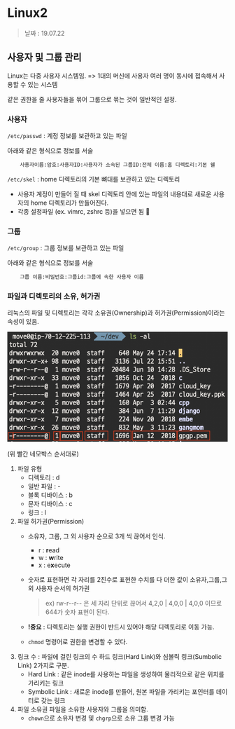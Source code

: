 Linux2
=========

> 날짜 : 19.07.22

## 사용자 및 그룹 관리

Linux는 다중 사용자 시스템임.
=> 1대의 머신에 사용자 여러 명이 동시에 접속해서 사용할 수 있는 시스템

같은 권한을 줄 사용자들을 묶어 그룹으로 묶는 것이 일반적인 설정.

### 사용자
`/etc/passwd` : 계정 정보를 보관하고 있는 파일

아래와 같은 형식으로 정보를 서술

```sh
    사용자이름:암호:사용자ID:사용자가 소속된 그룹ID:전체 이름:홈 디렉토리:기본 쉘
```

`/etc/skel` : home 디렉토리의 기본 뼈대를 보관하고 있는 디렉토리
- 사용자 계정이 만들어 질 때 skel 디렉토리 안에 있는 파일의 내용대로 새로운 사용자의 home 디렉토리가 만들어진다.
- 각종 설정파일 (ex. vimrc, zshrc 등)을 넣으면 됨

### 그룹
`/etc/group` : 그룹 정보를 보관하고 있는 파일

아래와 같은 형식으로 정보를 서술

```sh
    그룹 이름:비밀번호:그룹id:그룹에 속한 사용자 이름
```

### 파일과 디렉토리의 소유, 허가권

리눅스의 파일 및 디렉토리는 각각 소유권(Ownership)과 허가권(Permission)이라는 속성이 있음.

![](../assets/linux_file_auth_ex.png)

(위 빨간 네모박스 순서대로)
1. 파일 유형
    - 디렉토리 : d
    - 일반 파일 : -
    - 블록 디바이스 : b
    - 문자 디바이스 : c
    - 링크 : l
2. 파일 허가권(Permission)
    - 소유자, 그룹, 그 외 사용자 순으로 3개 씩 끊어서 인식.
        - r : **r**ead
        - w : **w**rite
        - x : e**x**ecute
    - 숫자로 표현하면 각 자리를 2진수로 표현한 수치를 다 더한 값이 소유자,그룹,그 외 사용자 순서의 허가권
        > ex) rw-r--r-- 은 세 자리 단위로 끊어서 4,2,0 | 4,0,0 | 4,0,0 이므로 644가 숫자 표현이 된다.

    - **!중요** : 디렉토리는 실행 권한이 반드시 있어야 해당 디렉토리로 이동 가능.
    - `chmod` 명령어로 권한을 변경할 수 있다.
3. 링크 수 : 파일에 걸린 링크의 수
    하드 링크(Hard Link)와 심볼릭 링크(Sumbolic Link) 2가지로 구분.
    - Hard Link : 같은 inode를 사용하는 파일을 생성하여 물리적으로 같은 위치를 가리키는 링크
    - Symbolic Link : 새로운 inode를 만들어, 원본 파일을 가리키는 포인터를 데이터로 갖는 링크
4. 파일 소유권
    파일을 소유한 사용자와 그룹을 의미함.
    - `chown`으로 소유자 변경 및 `chgrp`으로 소유 그룹 변경 가능
